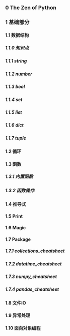 ### 0 The Zen of Python
### 1 基础部分
#### 1.1 数据结构
##### 1.1.0 知识点
##### 1.1.1 string
##### 1.1.2 number
##### 1.1.3 bool
##### 1.1.4 set
##### 1.1.5 list
##### 1.1.6 dict
##### 1.1.7 tuple
#### 1.2 循环
#### 1.3 函数
##### 1.3.1 内置函数
##### 1.3.2 函数操作
#### 1.4 推导式
#### 1.5 Print
#### 1.6 Magic
#### 1.7 Package
##### 1.7.1 collections_cheatsheet
##### 1.7.2 datatime_cheatsheet
##### 1.7.3 numpy_cheatsheet
##### 1.7.4 pandas_cheatsheet
#### 1.8 文件IO
#### 1.9 异常处理
#### 1.10 面向对象编程

